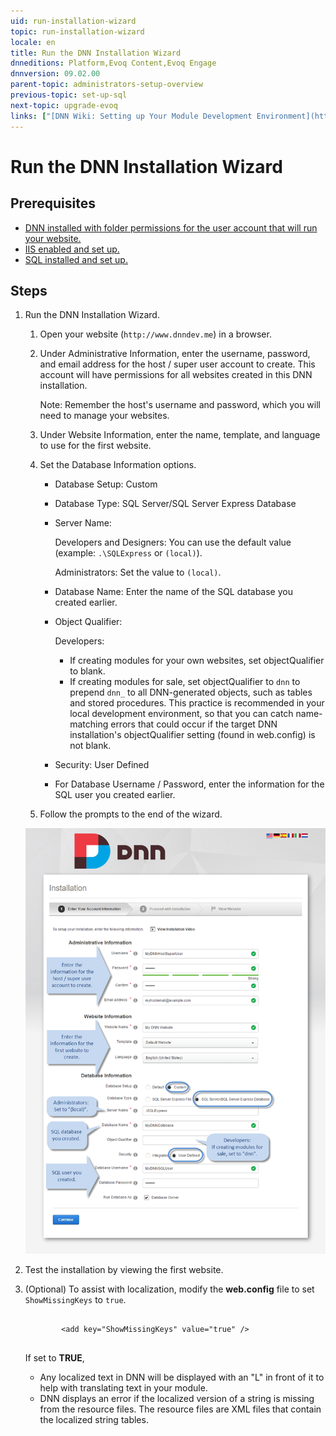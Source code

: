 ```yaml
---
uid: run-installation-wizard
topic: run-installation-wizard
locale: en
title: Run the DNN Installation Wizard
dnneditions: Platform,Evoq Content,Evoq Engage
dnnversion: 09.02.00
parent-topic: administrators-setup-overview
previous-topic: set-up-sql
next-topic: upgrade-evoq
links: ["[DNN Wiki: Setting up Your Module Development Environment](http://www.dnnsoftware.com/wiki/setting-up-your-module-development-environment)","[Setting up your DotNetNuke Module Development Environment by Chris Hammond](http://www.christoc.com/Tutorials/All-Tutorials/aid/1)","[DNN Community Blog: Installing DNN by Clinton Patterson](http://www.dnnsoftware.com/community-blog/cid/155070/installing-dnn)"]
---
```


# Run the DNN Installation Wizard

## Prerequisites

*   [DNN installed with folder permissions for the user account that will run your website.](set-up-dnn-folder)
*   [IIS enabled and set up.](set-up-iis)
*   [SQL installed and set up.](set-up-sql)

## Steps

1.  Run the DNN Installation Wizard.
    
    1.  Open your website (`http://www.dnndev.me`) in a browser.
    2.  Under Administrative Information, enter the username, password, and email address for the host / super user account to create. This account will have permissions for all websites created in this DNN installation.
        
        Note: Remember the host's username and password, which you will need to manage your websites.
        
    3.  Under Website Information, enter the name, template, and language to use for the first website.
    4.  Set the Database Information options.
        
        *   Database Setup: Custom
        *   Database Type: SQL Server/SQL Server Express Database
        *   Server Name:
            
            Developers and Designers: You can use the default value (example: `.\SQLExpress` or `(local)`).
            
            Administrators: Set the value to `(local)`.
            
        *   Database Name: Enter the name of the SQL database you created earlier.
        *   Object Qualifier:
            
            Developers:
            
            *   If creating modules for your own websites, set objectQualifier to blank.
            *   If creating modules for sale, set objectQualifier to `dnn` to prepend `dnn_` to all DNN-generated objects, such as tables and stored procedures. This practice is recommended in your local development environment, so that you can catch name-matching errors that could occur if the target DNN installation's objectQualifier setting (found in web.config) is not blank.
            
        *   Security: User Defined
        *   For Database Username / Password, enter the information for the SQL user you created earlier.
        
    5.  Follow the prompts to the end of the wizard.
    
      
    
    ![DNN Installation Wizard](/images/scr-InstallWizard-7.png)
    
      
    
2.  Test the installation by viewing the first website.
3.  (Optional) To assist with localization, modify the **web.config** file to set `ShowMissingKeys` to `true`.
    
    ```
    
            <add key="ShowMissingKeys" value="true" />
                        
    ```
    
    If set to **TRUE**,
    
    *   Any localized text in DNN will be displayed with an "L" in front of it to help with translating text in your module.
    *   DNN displays an error if the localized version of a string is missing from the resource files. The resource files are XML files that contain the localized string tables.